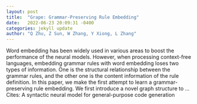 ```yaml
---
layout: post
title:  "Grape: Grammar-Preserving Rule Embedding"
date:   2022-06-23 20:09:31 -0400
categories: jekyll update
author: "Q Zhu, Z Sun, W Zhang, Y Xiong, L Zhang"
---
```

Word embedding has been widely used in various areas to boost the performance of the neural models. However, when processing context-free languages, embedding grammar rules with word embedding loses two types of information. One is the structural relationship between the grammar rules, and the other one is the content information of the rule definition. In this paper, we make the first attempt to learn a grammar-preserving rule embedding. We first introduce a novel graph structure to …
Cites: ‪A syntactic neural model for general-purpose code generation‬  